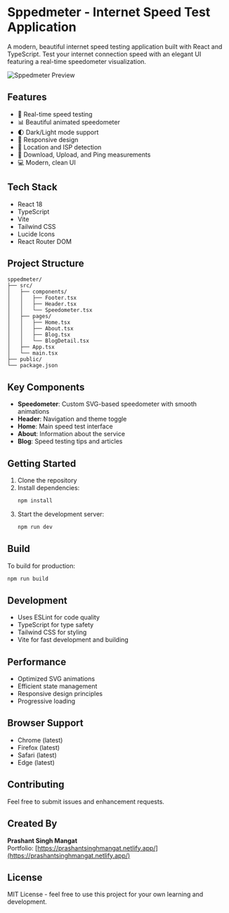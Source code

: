 # Sppedmeter - Internet Speed Test Application

A modern, beautiful internet speed testing application built with React and TypeScript. Test your internet connection speed with an elegant UI featuring a real-time speedometer visualization.

![Sppedmeter Preview](https://images.unsplash.com/photo-1544197150-b99a580bb7a8?ixlib=rb-1.2.1&auto=format&fit=crop&w=800&q=80)

## Features

- 🚀 Real-time speed testing
- 📊 Beautiful animated speedometer
- 🌓 Dark/Light mode support
- 📱 Responsive design
- 📍 Location and ISP detection
- 🔄 Download, Upload, and Ping measurements
- 💻 Modern, clean UI

## Tech Stack

- React 18
- TypeScript
- Vite
- Tailwind CSS
- Lucide Icons
- React Router DOM

## Project Structure

```
sppedmeter/
├── src/
│   ├── components/
│   │   ├── Footer.tsx
│   │   ├── Header.tsx
│   │   └── Speedometer.tsx
│   ├── pages/
│   │   ├── Home.tsx
│   │   ├── About.tsx
│   │   ├── Blog.tsx
│   │   └── BlogDetail.tsx
│   ├── App.tsx
│   └── main.tsx
├── public/
└── package.json
```

## Key Components

- **Speedometer**: Custom SVG-based speedometer with smooth animations
- **Header**: Navigation and theme toggle
- **Home**: Main speed test interface
- **About**: Information about the service
- **Blog**: Speed testing tips and articles

## Getting Started

1. Clone the repository
2. Install dependencies:
   ```bash
   npm install
   ```
3. Start the development server:
   ```bash
   npm run dev
   ```

## Build

To build for production:

```bash
npm run build
```

## Development

- Uses ESLint for code quality
- TypeScript for type safety
- Tailwind CSS for styling
- Vite for fast development and building

## Performance

- Optimized SVG animations
- Efficient state management
- Responsive design principles
- Progressive loading

## Browser Support

- Chrome (latest)
- Firefox (latest)
- Safari (latest)
- Edge (latest)

## Contributing

Feel free to submit issues and enhancement requests.

## Created By

**Prashant Singh Mangat**  
Portfolio: [https://prashantsinghmangat.netlify.app/](https://prashantsinghmangat.netlify.app/)

## License

MIT License - feel free to use this project for your own learning and development.